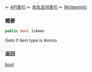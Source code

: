 ← [API索引](Api-Index) ← [命名空间索引](Namespace-Index) ← [MyItemInfo](VRage.Game.ModAPI.Ingame.MyItemInfo)

### 概要

```csharp
public bool IsAmmo
```

Gets if item type is Ammo

### 返回

[bool](https://docs.microsoft.com/en-us/dotnet/api/System.Boolean?view=netframework-4.6)

